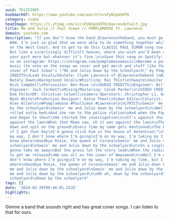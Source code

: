 ```yaml
---
uuid: 761253965
bookmarkOf: https://www.youtube.com/watch?v=vFpNJpmSHT0
category: video
headImage: https://i.ytimg.com/vi/vFpNJpmSHT0/maxresdefault.jpg
title: Me and Julio // Paul Simon // POMPLAMOOSE ft. Lawrence
domain: youtube.com
description: "If you don’t know the band @lawrencetheband, you must go listen to them
  NOW. I’m just so glad that we were able to do something together while they were
  on the West Coast. And to get to do this CLASSIC PAUL SIMON song too. It was…heaven.
  But like a surprisingly difficult heaven, where you wish you’d been able to rehearse
  your part more but whatever it’s fine.\n\nSave this song on Spotify: https://spoti.fi/2r3Yqkh\nFollow
  us on instagram: https://instagram.com/pomplamoosemusic\nBecome a patron of our
  music (to vote on the songs we cover and get merch and stuff like that): http://www.patreon.com/pomplamoose\n\nA
  cover of Paul Simon's \"Me and Julio Down by the Schoolyard\" by Pomplamoose & Lawrence.\n\nMUSICIAN
  CREDITS\nLead Vocals/Ukulele: Clyde Lawrence of @lawrencetheband \nBackground Vocals:
  Nataly Dawn\nBackground Vocals/Whistling: Rai Thistlethwayte\nGuitar: Jack Conte\nBass:
  Nick Campbell\nPercussion: Ben Rose \n\nAUDIO CREDITS\nEngineer: Bill Mims\nAssistant
  Engineer: Jack Corbett\nMixing/Mastering: Caleb Parker\n\nVIDEO CREDITS\nDirector:
  Dom Fera\nDP: Christian Colwell\nCamera Operators: Christopher Li, Austin Hughes\nGaffer:
  Nash White\nProduction Designer: Katie Theel\nVideo Editor/Colorist: Athena Wheaton\nWardrobe/PA:
  Alex Allen\n\n#Pomplamoose #PaulSimon #Lawrence\n\nLYRICS\nSeein' me and Julio down
  by the schoolyard\nSeein' me and Julio down by the schoolyard\n\nWell, Mama pajama
  rolled outta bed\nAnd she ran to the police station\nAnd when the Papa found out,
  and began to shout\nHe started the investigation\n\nIt's against the law, it was
  against the law\nWhat that Mama saw, oh it was against the law\n\nThe Mama looked
  down and spit on the ground\nEvery time my name gets mentioned\nThe Papa said \"Oy!
  if I get that boy\nI'm gonna stick him in the house of detention\"\n\nWell I'm on
  my way, I don't know where I'm going\nI'm on my way, I'm taking my time, but I don't
  know where\nGoodbye Rosie, the queen of Corona\nSeein' me and Julio down by the
  schoolyard\nSeein' me and Julio down by the schoolyard\n\nIn a couple of days, they're
  gonna take me away\nBut the press let the story leak\nWhen the radical priest come
  to get me released\nWe was all on the cover of Newsweek\n\nWell I'm on my way, I
  don't know where I'm going\nI'm on my way, I'm taking my time, but I don't know
  where\nGoodbye Rosie, the queen of Corona\nSeein' me and Julio down by the schoolyard\nSeein'
  me and Julio down by the schoolyard\nSeein' me and Julio down by the schoolyard\nSeein'
  me and Julio down by the schoolyard\n\nOh oh, down by the schoolyard\nDown by the
  schoolyard\nDown by the schoolyard"
tags: []
date: '2024-03-29T09:46:01.253Z'
highlights:
---
```


Gimme a band that sounds right and has great cover songs. I can listen to that for ours.


